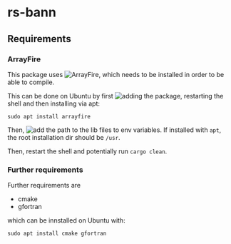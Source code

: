 # rs-bann

## Requirements

### ArrayFire

This package uses ![ArrayFire](https://github.com/arrayfire/arrayfire-rust),
which needs to be installed in order to be able to compile.

This can be done on Ubuntu by first ![adding the package](https://github.com/arrayfire/arrayfire/wiki/Install-ArrayFire-From-Linux-Package-Managers#ubuntu), restarting the shell and then installing via apt:

```console
sudo apt install arrayfire
```

Then, ![add the path to the lib files to env variables](https://github.com/arrayfire/arrayfire-rust#use-from-cratesio--). If installed with `apt`, the root installation dir should be `/usr`.

Then, restart the shell and potentially run `cargo clean`.

### Further requirements

Further requirements are

- cmake
- gfortran

which can be innstalled on Ubuntu with:

```console
sudo apt install cmake gfortran
```
